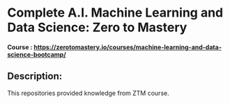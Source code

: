 # Complete A.I. Machine Learning and Data Science: Zero to Mastery
#### Course : https://zerotomastery.io/courses/machine-learning-and-data-science-bootcamp/


## Description:
This repositories provided knowledge from ZTM course.
